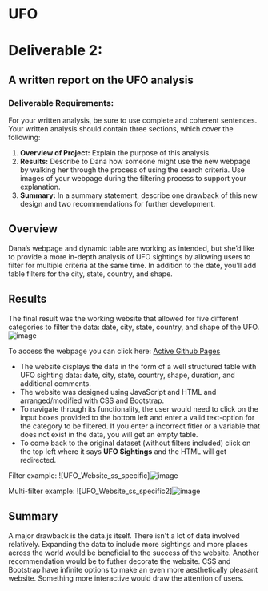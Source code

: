 # UFO



# Deliverable 2: 
## A written report on the UFO analysis
### Deliverable Requirements:
For your written analysis, be sure to use complete and coherent sentences. Your written analysis should contain three sections, which cover the following:

1. **Overview of Project:** Explain the purpose of this analysis. 
2. **Results:** Describe to Dana how someone might use the new webpage by walking her through the process of using the search criteria. Use images of your webpage during the filtering process to support your explanation.
3. **​Summary:** In a summary statement, describe one drawback of this new design and two recommendations for further development.

## Overview
Dana’s webpage and dynamic table are working as intended, but she’d like to provide a more in-depth analysis of UFO sightings by allowing users to filter for multiple criteria at the same time. In addition to the date, you’ll add table filters for the city, state, country, and shape.

## Results
The final result was the working website that allowed for five different categories to filter the data: date, city, state, country, and shape of the UFO.  
![image](https://user-images.githubusercontent.com/97119920/159179083-cf5b25b7-b465-4312-bfaf-614667d10441.png)

To access the webpage you can click here: [Active Github Pages](https://mheard100.github.io/UFOs/)

- The website displays the data in the form of a well structured table with UFO sighting data: date, city, state, country, shape, duration, and additional comments. 
- The website was designed using JavaScript and HTML and arranged/modified with CSS and Bootstrap. 
- To navigate through its functionality, the user would need to click on the input boxes provided to the bottom left and enter a valid text-option for the category to be filtered. If you enter a incorrect fitler or a variable that does not exist in the data, you will get an empty table.  
- To come back to the original dataset (without filters included) click on the top left where it says **UFO Sightings** and the HTML will get redirected. 

Filter example: 
![UFO_Website_ss_specific]![image](https://user-images.githubusercontent.com/97119920/159179263-e0310e82-f022-417c-8812-d29cbd7f6553.png)

Multi-filter example: 
![UFO_Website_ss_specific2]![image](https://user-images.githubusercontent.com/97119920/159179297-f835da48-c62c-43ba-b151-dbfbc3a26612.png)

## Summary
A major drawback is the data.js itself. There isn't a lot of data involved relatively. Expanding the data to include more sightings and more places across the world would be beneficial to the success of the website. Another recommendation would be to futher decorate the website. CSS and Bootstrap have infinite options to make an even more aesthetically pleasant website. Something more interactive would draw the attention of users.  
